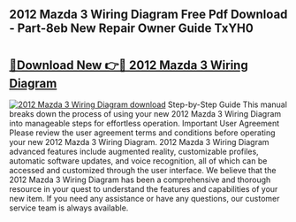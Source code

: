 ## 2012 Mazda 3 Wiring Diagram Free Pdf Download - Part-8eb New Repair Owner Guide TxYH0

# <h2><a href="http://dfi0hdq.blite.top/?on=2012+Mazda+3+Wiring+Diagram">🔗Download New 👉🔴 2012 Mazda 3 Wiring Diagram</a></h2>

[![2012 Mazda 3 Wiring Diagram download](https://i.imgur.com/lujVjoI.png)](http://dfi0hdq.blite.top/?on=2012+Mazda+3+Wiring+Diagram)
Step-by-Step Guide This manual breaks down the process of using your new 2012 Mazda 3 Wiring Diagram into manageable steps for effortless operation. Important User Agreement Please review the user agreement terms and conditions before operating your new 2012 Mazda 3 Wiring Diagram. 2012 Mazda 3 Wiring Diagram advanced features include augmented reality, customizable profiles, automatic software updates, and voice recognition, all of which can be accessed and customized through the user interface. We believe that the 2012 Mazda 3 Wiring Diagram has been a comprehensive and thorough resource in your quest to understand the features and capabilities of your new item. If you need any assistance or have any questions, our customer service team is always available.
